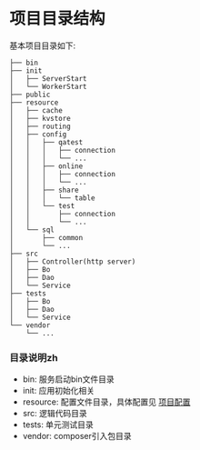 # 项目目录结构

基本项目目录如下:

```
├── bin
├── init
│   ├── ServerStart
│   └── WorkerStart
├── public
├── resource
│   ├── cache
│   ├── kvstore
│   ├── routing
│   ├── config
│   │   ├── qatest
│   │   │   ├── connection
│   │   │   └── ...
│   │   ├── online
│   │   │   ├── connection
│   │   │   └── ...
│   │   ├── share
│   │   │   └── table
│   │   └── test
│   │       ├── connection
│   │       └── ...
│   └── sql
│       ├── common
│       └── ...
├── src
│   ├── Controller(http server)
│   ├── Bo
│   ├── Dao
│   └── Service
├── tests
│   ├── Bo
│   ├── Dao
│   └── Service
└── vendor
    └── ...
```

### 目录说明zh

* bin: 服务启动bin文件目录
* init: 应用初始化相关
* resource: 配置文件目录，具体配置见 [项目配置](../../zh/config.md)
* src: 逻辑代码目录
* tests: 单元测试目录
* vendor: composer引入包目录




